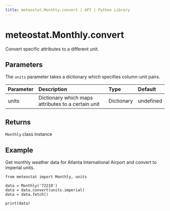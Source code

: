```yaml
---
title: meteostat.Monthly.convert | API | Python Library
---
```


# meteostat.Monthly.convert

Convert specific attributes to a different unit.

## Parameters

The `units` parameter takes a dictionary which specifies column-unit pairs.

| **Parameter** | **Description**                                    | **Type**   | **Default** |
|:--------------|:---------------------------------------------------|:-----------|:------------|
| units         | Dictionary which maps attributes to a certain unit | Dictionary | undefined   |

## Returns

`Monthly` class instance

## Example

Get monthly weather data for Atlanta International Airport and convert to imperial units.

```python{4}
from meteostat import Monthly, units

data = Monthly('72219')
data = data.convert(units.imperial)
data = data.fetch()

print(data)
```
